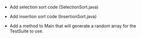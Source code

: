 
 - Add selection sort code (SelectionSort.java)
 - Add insertion sort code (InsertionSort.java)
 
 - Add a method to Main that will generate a random array for the TestSuite to use.
